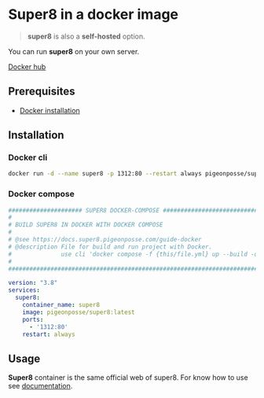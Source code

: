 # Super8 in a docker image

> **super8** is also a **self-hosted** option.

You can run **super8** on your own server.

[Docker hub](https://hub.docker.com/r/pigeonposse/super8)

## Prerequisites

- [Docker installation](https://docs.docker.com/engine/install/)

## Installation

### Docker cli

```bash
docker run -d --name super8 -p 1312:80 --restart always pigeonposse/super8:latest
```

### Docker compose

```yaml
##################### SUPER8 DOCKER-COMPOSE ############################
#
# BUILD SUPER8 IN DOCKER WITH DOCKER COMPOSE
#
# @see https://docs.super8.pigeonposse.com/guide-docker
# @description File for build and run project with Docker.
#              use cli 'docker compose -f {this/file.yml} up --build -d'
#
########################################################################

version: "3.8"
services:
  super8:
    container_name: super8
    image: pigeonposse/super8:latest
    ports:
      - '1312:80'
    restart: always


```

## Usage

**Super8** container is the same official web of super8. For know how to use see [documentation](/guide-filters).
